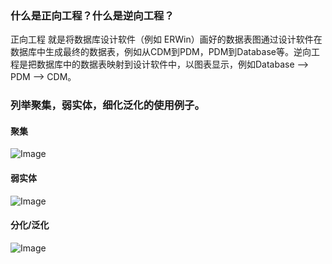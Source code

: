 ### 什么是正向工程？什么是逆向工程？
正向工程 就是将数据库设计软件（例如 ERWin）画好的数据表图通过设计软件在数据库中生成最终的数据表，例如从CDM到PDM，PDM到Database等。逆向工程是把数据库中的数据表映射到设计软件中，以图表显示，例如Database  --> PDM --> CDM。

### 列举聚集，弱实体，细化泛化的使用例子。
#### 聚集
![Image](https://raw.github.com/bige1997372/Database-Concepts/img_folder/juji.png)
#### 弱实体
![Image](https://github.com/bige1997372/Database-Concepts/img_folder/弱实体.png)
#### 分化/泛化
![Image](https://github.com/bige1997372/Database-Concepts/img_folder/fenhuafanhua.png)
